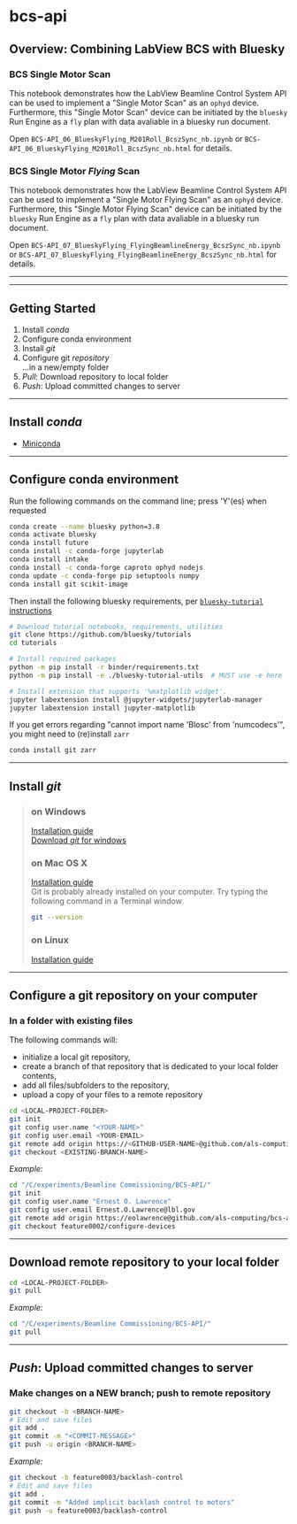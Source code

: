 # bcs-api

## Overview: Combining LabView BCS with Bluesky

### BCS Single Motor Scan

This notebook demonstrates how the LabView Beamline Control System API can be used to implement a "Single Motor Scan" as an `ophyd` device. Furthermore, this "Single Motor Scan" device can be initiated by the `bluesky` Run Engine as a `fly` plan with data avaliable in a bluesky run document.

Open `BCS-API_06_BlueskyFlying_M201Roll_BcszSync_nb.ipynb` or `BCS-API_06_BlueskyFlying_M201Roll_BcszSync_nb.html` for details.

### BCS Single Motor _Flying_ Scan

This notebook demonstrates how the LabView Beamline Control System API can be used to implement a "Single Motor Flying Scan" as an `ophyd` device. Furthermore, this "Single Motor Flying Scan" device can be initiated by the `bluesky` Run Engine as a `fly` plan with data avaliable in a bluesky run document.

Open `BCS-API_07_BlueskyFlying_FlyingBeamlineEnergy_BcszSync_nb.ipynb` or `BCS-API_07_BlueskyFlying_FlyingBeamlineEnergy_BcszSync_nb.html` for details.

---

---

## Getting Started
1. Install *conda*
2. Configure conda environment
3. Install *git*
4. Configure git *repository*  
    ...in a new/empty folder
5. *Pull*: Download repository to local folder  
6. *Push*: Upload committed changes to server

---

## Install *conda*

* [Miniconda](https://docs.conda.io/en/latest/miniconda.html)

---

## Configure conda environment

Run the following commands on the command line; 
press 'Y'(es) when requested

```bash
conda create --name bluesky python=3.8
conda activate bluesky
conda install future
conda install -c conda-forge jupyterlab
conda install intake
conda install -c conda-forge caproto ophyd nodejs
conda update -c conda-forge pip setuptools numpy
conda install git scikit-image
```

Then install the following bluesky requirements, 
per [`bluesky-tutorial` instructions](https://github.com/bluesky/tutorials#local-installation)

```bash
# Download tutorial notebooks, requirements, utilities
git clone https://github.com/bluesky/tutorials
cd tutorials

# Install required packages
python -m pip install -r binder/requirements.txt
python -m pip install -e ./bluesky-tutorial-utils  # MUST use -e here

# Install extension that supports '%matplotlib widget'.
jupyter labextension install @jupyter-widgets/jupyterlab-manager
jupyter labextension install jupyter-matplotlib
```

If you get errors regarding "cannot import name 'Blosc' from 'numcodecs'",
you might need to (re)install `zarr`

```bash
conda install git zarr
```

---

## Install *git*
>### on Windows
>[Installation guide](https://git-scm.com/book/en/v2/Getting-Started-Installing-Git)  
>[Download *git* for windows](http://git-scm.com/download/win)  
>### on Mac OS X
>[Installation guide](https://git-scm.com/book/en/v2/Getting-Started-Installing-Git)  
>Git is probably already installed on your computer. 
>Try typing the following command in a Terminal window.  
>```bash
>git --version
>```
>### on Linux
>[Installation guide](https://git-scm.com/book/en/v2/Getting-Started-Installing-Git)  

---

## Configure a git repository on your computer

### In a folder with existing files
The following commands will:  

+ initialize a local git repository,  
+ create a branch of that repository that is dedicated to your local folder contents,  
+ add all files/subfolders to the repository,  
+ upload a copy of your files to a remote repository  


```bash
cd <LOCAL-PROJECT-FOLDER>
git init
git config user.name "<YOUR-NAME>"
git config user.email <YOUR-EMAIL>
git remote add origin https://<GITHUB-USER-NAME>@github.com/als-computing/bcs-api.git
git checkout <EXISTING-BRANCH-NAME>
```

_Example:_

```bash  
cd "/C/experiments/Beamline Commissioning/BCS-API/" 
git init
git config user.name "Ernest O. Lawrence"
git config user.email Ernest.O.Lawrence@lbl.gov
git remote add origin https://eolawrence@github.com/als-computing/bcs-api.git
git checkout feature0002/configure-devices
```

---

## Download remote repository to your local folder

```bash
cd <LOCAL-PROJECT-FOLDER>
git pull
```

_Example:_

```bash
cd "/C/experiments/Beamline Commissioning/BCS-API/" 
git pull
```

---

## *Push*: Upload committed changes to server

### Make changes on a NEW branch; push to remote repository

```bash
git checkout -b <BRANCH-NAME>
# Edit and save files
git add .
git commit -m "<COMMIT-MESSAGE>"
git push -u origin <BRANCH-NAME>
```

_Example:_

```bash
git checkout -b feature0003/backlash-control
# Edit and save files
git add .
git commit -m "Added implicit backlash control to motors"
git push -u feature0003/backlash-control
```
